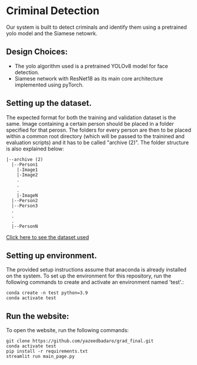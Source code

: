 # Criminal Detection

Our system is built to detect criminals and identify them using a pretrained yolo model and the Siamese netowrk. 

## Design Choices:
- The yolo algorithm used is a pretrained YOLOv8 model for face detection.
- Siamese network with ResNet18 as its main core architecture implemented using pyTorch.


## Setting up the dataset.
The expected format for both the training and validation dataset is the same. Image containing a certain person should be placed in a folder specified for that perosn. The folders for every person are then to be placed within a common root directory (which will be passed to the trainined and evaluation scripts) and it has to be called "archive (2)". The folder structure is also explained below:
```
|--archive (2)
  |--Person1
    |-Image1
    |-Image2
    .
    .
    .
    |-ImageN
  |--Person2
  |--Person3
  .
  .
  .
  |--PersonN
```
[Click here to see the dataset used](https://www.kaggle.com/datasets/kasikrit/att-database-of-faces) 


## Setting up environment.
The provided setup instructions assume that anaconda is already installed on the system. To set up the environment for this repository, run the following commands to create and activate an environment named 'test'.:
```
conda create -n test python=3.9
conda activate test
```


## Run the website:
To open the website, run the following commands:
```
git clone https://github.com/yazeedbadaro/grad_final.git
conda activate test
pip install -r requirements.txt
streamlit run main_page.py
```
